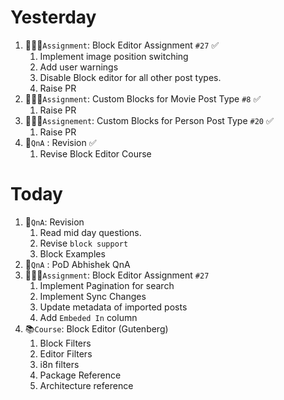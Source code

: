 
# Yesterday
1. 👨🏻‍💻`Assignment`: Block Editor Assignment `#27` ✅
	1. Implement image position switching
	2. Add user warnings
	3. Disable Block editor for all other post types.
	4. Raise PR
2. 👨🏻‍💻`Assignment`: Custom Blocks for Movie Post Type `#8` ✅
	1. Raise PR
3. 👨🏻‍💻`Assignement`: Custom Blocks for Person Post Type `#20` ✅
	1. Raise PR
4. 📄`QnA` : Revision ✅
	1. Revise Block Editor Course

# Today
1. 📄`QnA`: Revision
	1. Read mid day questions.
	2. Revise `block support`
	3. Block Examples
2. 📄`QnA` : PoD Abhishek QnA
3. 👨🏻‍💻`Assignment`: Block Editor Assignment `#27`
	1. Implement Pagination for search
	2. Implement Sync Changes
	3. Update metadata of imported posts
	4. Add `Embeded In` column
4. 📚`Course`: Block Editor (Gutenberg)
	1. Block Filters
	2. Editor Filters
	3. i8n filters
	4. Package Reference
	5. Architecture reference